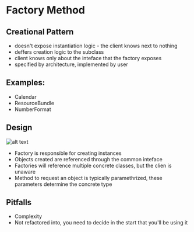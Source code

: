 # Factory Method
## Creational Pattern
- doesn't expose instantiation logic - the client knows next to nothing
- deffers creation logic to the subclass
- client knows only about the inteface that the factory exposes
- specified by architecture, implemented by user

## Examples:
- Calendar
- ResourceBundle
- NumberFormat

## Design
![alt text](https://i.imgur.com/JOAIqx6.png "Factory Method UML Diagram")

- Factory is responsible for creating instances
- Objects created are referenced through the common inteface
- Factories will reference multiple concrete classes, but the clien is unaware
- Method to request an object is typically paramethrized, these parameters determine the concrete type

## Pitfalls
- Complexity
- Not refactored into, you need to decide in the start that you'll be using it

